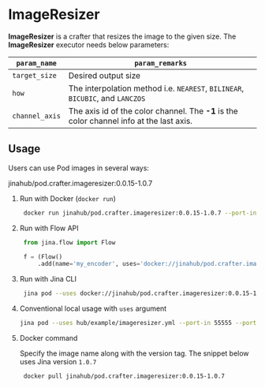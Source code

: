 # ImageResizer

**ImageResizer** is a crafter that resizes the image to the given size.
The **ImageResizer** executor needs below parameters:

| `param_name`  | `param_remarks` |
| ------------- | ------------- |
| `target_size`  |Desired output size|
| `how`  |The interpolation method i.e. `NEAREST`, `BILINEAR`, `BICUBIC`, and `LANCZOS`|
| `channel_axis`  |The axis id of the color channel. The **-1** is the color channel info at the last axis.|


## Usage

Users can use Pod images in several ways:

jinahub/pod.crafter.imageresizer:0.0.15-1.0.7
1. Run with Docker (`docker run`)
   ```bash
    docker run jinahub/pod.crafter.imageresizer:0.0.15-1.0.7 --port-in 55555 --port-out 55556
    ```
    
2. Run with Flow API
   ```python
    from jina.flow import Flow

    f = (Flow()
        .add(name='my_encoder', uses='docker://jinahub/pod.crafter.imageresizer:0.0.15-1.0.7', port_in=55555, port_out=55556))
    ```
    
3. Run with Jina CLI
   ```bash
    jina pod --uses docker://jinahub/pod.crafter.imageresizer:0.0.15-1.0.7 --port-out 55556
    ```
    
4. Conventional local usage with `uses` argument
    ```bash
    jina pod --uses hub/example/imageresizer.yml --port-in 55555 --port-out 55556
    ```
    
5. Docker command

   Specify the image name along with the version tag. The snippet below uses Jina version `1.0.7`

   ```bash
    docker pull jinahub/pod.crafter.imageresizer:0.0.15-1.0.7
    ```
